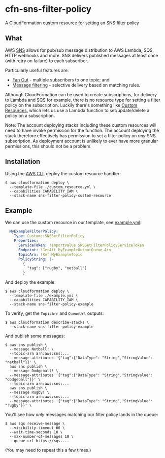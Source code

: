 # cfn-sns-filter-policy
A CloudFormation custom resource for setting an SNS filter policy

## What

AWS [SNS](https://docs.aws.amazon.com/sns/latest/dg/welcome.html) allows for pub/sub message distribution to AWS Lambda, SQS, HTTP webhooks and more. SNS delivers published messages at least once (with retry on failure) to each subscriber.

Particularly useful features are:
- [Fan Out](https://docs.aws.amazon.com/sns/latest/dg/SNS_Scenarios.html) - multiple subscribers to one topic; and
- [Message filtering](https://docs.aws.amazon.com/sns/latest/dg/message-filtering.html) - selective delivery based on matching rules.

Although CloudFormation can be used to create subscriptions, for delivery to Lambda and SQS for example, there is no resource type for setting a filter policy on the subscription. Luckily there's something like [Custom Resources](https://docs.aws.amazon.com/AWSCloudFormation/latest/UserGuide/template-custom-resources.html), which lets us use a Lambda function to set/update/delete a policy on a subscription.

Note: The account deploying stacks including these custom resources will need to have invoke permission for the function. The account deploying the stack therefore effectively has permission to set a filter policy on *any* SNS subscription. As deployment account is unlikely to ever have more granular permissions, this should not be a problem.

## Installation

Using the [AWS CLI](https://aws.amazon.com/cli/), deploy the custom resource handler:

```
$ aws cloudformation deploy \
  --template-file ./custom_resource.yml \
  --capabilities CAPABILITY_IAM \
  --stack-name sns-filter-policy-custom-resource
```

## Example

We can use the custom resource in our template, see [example.yml](example.yml):

```yml
  MyExampleFilterPolicy:
    Type: Custom::SNSSetFilterPolicy
    Properties:
      ServiceToken: !ImportValue SNSSetFilterPolicyServiceToken
      Endpoint: !GetAtt MyExampleOutputQueue.Arn
      TopicArn: !Ref MyExampleTopic
      PolicyString: |-
        {
          "tag": ["rugby", "netball"]
        }
```

And deploy the example:

```
$ aws cloudformation deploy \
  --template-file ./example.yml \
  --capabilities CAPABILITY_IAM \
  --stack-name sns-filter-policy-example
```

To verify, get the `TopicArn` and `QueueUrl` outputs:

```
$ aws cloudformation describe-stacks \
  --stack-name sns-filter-policy-example
```

And publish some messages:

```
$ aws sns publish \
  --message Netball! \
  --topic-arn arn:aws:sns:...
  --message-attributes '{"tag":{"DataType": "String","StringValue": "netball"}}' \
  aws sns publish \
  --message Dodgeball! \
  --message-attributes '{"tag":{"DataType": "String","StringValue": "dodgeball"}}' \
  --topic-arn arn:aws:sns:...
  aws sns publish \
  --message Rugby! \
  --topic-arn arn:aws:sns:...
  --message-attributes '{"tag":{"DataType": "String","StringValue": "rugby"}}' \
```

You'll see how *only* messages matching our filter policy lands in the queue:

```
$ aws sqs receive-message \
  --visibility-timeout 60 \
  --wait-time-seconds 10 \
  --max-number-of-messages 10 \
  --queue-url https://sqs....
```

(You may need to repeat this a few times.)

